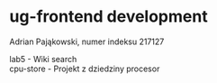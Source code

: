 # ug-frontend development

Adrian Pająkowski, numer indeksu 217127

lab5 - Wiki search <br />
cpu-store - Projekt z dziedziny procesor